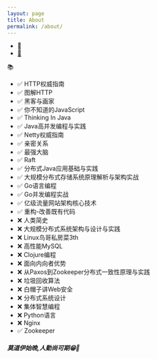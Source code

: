 ```yaml
---
layout: page
title: About
permalink: /about/
---
```


- 👨
- [🏫](http://www.xjau.edu.cn/)

 📚
- ✅ HTTP权威指南
- ✅ 图解HTTP
- ✅ 黑客与画家
- ✅ 你不知道的JavaScript
- ✅ Thinking In Java
- ✅ Java高并发编程与实践
- ✅ Netty权威指南
- ✅ 亲密关系
- ✅ 最强大脑
- ✅ Raft
- ✅ 分布式Java应用基础与实践
- ✅ 大规模分布式存储系统原理解析与架构实战
- ✅ Go语言编程
- ✅ Go并发编程实战
- ✅ 亿级流量网站架构核心技术
- ✅ 重构-改善既有代码
- ❌ 人类简史
- ❌ 大规模分布式系统架构与设计与实践
- ❌ Linux鸟哥私房菜3th
- ❌ 高性能MySQL
- ❌ Clojure编程
- ❌ 面向内向者优势
- ❌ 从Paxos到Zookeeper分布式一致性原理与实践
- ❌ 垃圾回收算法
- ❌ 白帽子讲Web安全
- ❌ 分布式系统设计
- ❌ 集体智慧编程
- ❌ Python语言
- ❌ Nginx
- ✅ Zookeeper

##### 莫道伊始晚,人勤尚可期😁💪
